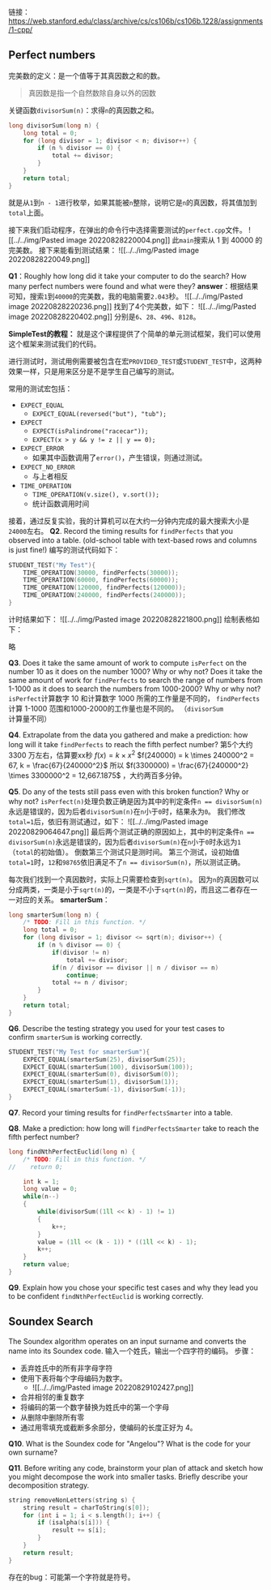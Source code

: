 链接：https://web.stanford.edu/class/archive/cs/cs106b/cs106b.1228/assignments/1-cpp/

## Perfect numbers
完美数的定义：是一个值等于其真因数之和的数。

> 真因数是指一个自然数除自身以外的因数

关键函数`divisorSum(n)`：求得`n`的真因数之和。
```C++
long divisorSum(long n) {
    long total = 0;
    for (long divisor = 1; divisor < n; divisor++) {
        if (n % divisor == 0) {
            total += divisor;
        }
    }
    return total;
}
```
就是从`1`到`n - 1`进行枚举，如果其能被`n`整除，说明它是`n`的真因数，将其值加到`total`上面。

接下来我们启动程序，在弹出的命令行中选择需要测试的`perfect.cpp`文件。
![[../../img/Pasted image 20220828220004.png]]
此`main`搜索从 1 到 40000 的完美数。
接下来能看到测试结果：
![[../../img/Pasted image 20220828220049.png]]

**Q1**：Roughly how long did it take your computer to do the search? How many perfect numbers were found and what were they?
**answer**：根据结果可知，搜索`1`到`40000`的完美数，我的电脑需要`2.043`秒。
![[../../img/Pasted image 20220828220236.png]]
找到了4个完美数，如下：
![[../../img/Pasted image 20220828220402.png]]
分别是`6`、`28`、`496`、`8128`。

**SimpleTest的教程：**
就是这个课程提供了个简单的单元测试框架，我们可以使用这个框架来测试我们的代码。

进行测试时，测试用例需要被包含在宏`PROVIDED_TEST`或`STUDENT_TEST`中，这两种效果一样，只是用来区分是不是学生自己编写的测试。

常用的测试宏包括：
- `EXPECT_EQUAL`
	- `EXPECT_EQUAL(reversed("but"), "tub");`
- `EXPECT`
	- `EXPECT(isPalindrome("racecar"));`
	- `EXPECT(x > y && y != z || y == 0);`
- `EXPECT_ERROR`
	- 如果其中函数调用了`error()`，产生错误，则通过测试。
- `EXPECT_NO_ERROR`
	- 与上者相反
- `TIME_OPERATION`
	- `TIME_OPERATION(v.size(), v.sort());`
	- 统计函数调用时间


接着，通过反复实验，我的计算机可以在大约一分钟内完成的最大搜索大小是`24000`左右。
**Q2**. Record the timing results for `findPerfects` that you observed into a table. (old-school table with text-based rows and columns is just fine!)
编写的测试代码如下：
```C++
STUDENT_TEST("My Test"){
    TIME_OPERATION(30000, findPerfects(30000));
    TIME_OPERATION(60000, findPerfects(60000));
    TIME_OPERATION(120000, findPerfects(120000));
    TIME_OPERATION(240000, findPerfects(240000));
}
```
计时结果如下：
![[../../img/Pasted image 20220828221800.png]]
绘制表格如下：

略

**Q3**. Does it take the same amount of work to compute `isPerfect` on the number 10 as it does on the number 1000? Why or why not? Does it take the same amount of work for `findPerfects` to search the range of numbers from 1-1000 as it does to search the numbers from 1000-2000? Why or why not?
`isPerfect`计算数字 10 和计算数字 1000 所需的工作量是不同的，
`findPerfects`计算 1-1000 范围和1000-2000的工作量也是不同的。
（`divisorSum`计算量不同）


**Q4**. Extrapolate from the data you gathered and make a prediction: how long will it take `findPerfects` to reach the fifth perfect number?
第5个大约 3300 万左右，估算要xx秒
$f(x) = k\times x^2$
$f(240000) = k \times 240000^2 = 67, k = \frac{67}{240000^2}$
所以
$f(3300000) = \frac{67}{240000^2} \times 3300000^2 = 12,667.1875$ ，大约两百多分钟。

**Q5**. Do any of the tests still pass even with this broken function? Why or why not?
`isPerfect(n)`处理负数正确是因为其中的判定条件`n == divisorSum(n)`永远是错误的，因为后者`divisorSum(n)`在`n`小于`0`时，结果永为`0`。
我们修改`total=1`后，依旧有测试通过，如下：
![[../../img/Pasted image 20220829064647.png]]
最后两个测试正确的原因如上，其中的判定条件`n == divisorSum(n)`永远是错误的，因为后者`divisorSum(n)`在`n`小于`0`时永远为`1`（`total`的初始值）。
倒数第三个测试只是测时间。
第三个测试，设初始值`total=1`时，`12`和`98765`依旧满足不了`n == divisorSum(n)`，所以测试正确。


每次我们找到一个真因数时，实际上只需要检查到`sqrt(n)`。
因为`n`的真因数可以分成两类，一类是小于`sqrt(n)`的，一类是不小于`sqrt(n)`的，而且这二者存在一一对应的关系。
**smarterSum**：
```C++
long smarterSum(long n) {
    /* TODO: Fill in this function. */
    long total = 0;
    for (long divisor = 1; divisor <= sqrt(n); divisor++) {
        if (n % divisor == 0) {
            if(divisor != n)
                total += divisor;
            if(n / divisor == divisor || n / divisor == n)
                continue;
            total += n / divisor;
        }
    }
    return total;
}
```

**Q6**. Describe the testing strategy you used for your test cases to confirm `smarterSum` is working correctly.
```C++
STUDENT_TEST("My Test for smarterSum"){
    EXPECT_EQUAL(smarterSum(25), divisorSum(25));
    EXPECT_EQUAL(smarterSum(100), divisorSum(100));
    EXPECT_EQUAL(smarterSum(0), divisorSum(0));
    EXPECT_EQUAL(smarterSum(1), divisorSum(1));
    EXPECT_EQUAL(smarterSum(-1), divisorSum(-1));
}
```

**Q7**. Record your timing results for `findPerfectsSmarter` into a table.



**Q8**. Make a prediction: how long will `findPerfectsSmarter` take to reach the fifth perfect number?




```C++
long findNthPerfectEuclid(long n) {
    /* TODO: Fill in this function. */
//    return 0;

    int k = 1;
    long value = 0;
    while(n--)
    {
        while(divisorSum((1ll << k) - 1) != 1)
        {
            k++;
        }
        value = (1ll << (k - 1)) * ((1ll << k) - 1);
        k++;
    }
    return value;
}
```

**Q9**. Explain how you chose your specific test cases and why they lead you to be confident `findNthPerfectEuclid` is working correctly.

##  Soundex Search
The Soundex algorithm operates on an input surname and converts the name into its Soundex code.
输入一个姓氏，输出一个四字符的编码。
步骤：
- 丢弃姓氏中的所有非字母字符
- 使用下表将每个字母编码为数字。
	- ![[../../img/Pasted image 20220829102427.png]]
- 合并相邻的重复数字
- 将编码的第一个数字替换为姓氏中的第一个字母
- 从删除中删除所有零
- 通过用零填充或截断多余部分，使编码的长度正好为 4。

**Q10**. What is the Soundex code for "Angelou"? What is the code for your own surname?


**Q11**. Before writing any code, brainstorm your plan of attack and sketch how you might decompose the work into smaller tasks. Briefly describe your decomposition strategy.

```C++
string removeNonLetters(string s) {
    string result = charToString(s[0]);
    for (int i = 1; i < s.length(); i++) {
        if (isalpha(s[i])) {
            result += s[i];
        }
    }
    return result;
}
```
存在的bug：可能第一个字符就是符号。

